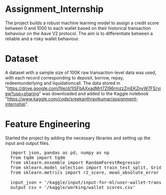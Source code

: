 # Assignment_Internship
The project builds a robust machine learning model to assign a credit score between 0 and 1000 to each wallet based on their historical transaction behaviour on the Aave V2 protocol. The aim is to differentiate between a reliable and a risky wallet behaviour.

# Dataset
A dataset with a sample size of 100K raw transaction-level data was used, with each record corresponding to deposit, borrow, repay, redeemunderlying and liquidationcall. The data stored in "https://drive.google.com/file/d/1ISFbAXxadMrt7Zl96rmzzZmEKZnyW7FS/view?usp=sharing" was downloaded and added to the Kaggle notebook "https://www.kaggle.com/code/sreekanthravikumar/assignment-internship".

# Feature Engineering

Started the project by adding the necessary libraries and setting up the input and output files.

<pre>
  import json, pandas as pd, numpy as np
  from tqdm import tqdm
  from sklearn.ensemble import RandomForestRegressor
  from sklearn.model_selection import train_test_split, GridSearchCV
  from sklearn.metrics import r2_score, mean_absolute_error 

  input_json = '/kaggle/input/input-for-ml/user-wallet-transactions.json'
  output_csv = '/kaggle/working/wallet_scores.csv'
</pre>



